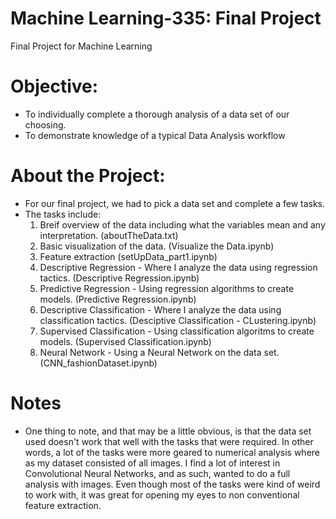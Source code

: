 # Machine Learning-335: Final Project
Final Project for Machine Learning

# Objective:
- To individually complete a thorough analysis of a data set of our choosing. 
- To demonstrate knowledge of a typical Data Analysis workflow

# About the Project:
- For our final project, we had to pick a data set and complete a few tasks.
- The tasks include:
  1. Breif overview of the data including what the variables mean and any interpretation. (aboutTheData.txt)
  2. Basic visualization of the data. (Visualize the Data.ipynb)
  3. Feature extraction (setUpData_part1.ipynb)
  4. Descriptive Regression - Where I analyze the data using regression tactics. (Descriptive Regression.ipynb)
  5. Predictive Regression - Using regression algorithms to create models. (Predictive Regression.ipynb)
  6. Descriptive Classification - Where I analyze the data using classification tactics. (Desciptive Classification - CLustering.ipynb)
  7. Supervised Classification - Using classification algoritms to create models. (Supervised Classification.ipynb)
  8. Neural Network - Using a Neural Network on the data set. (CNN_fashionDataset.ipynb)
  
# Notes
- One thing to note, and that may be a little obvious, is that the data set used doesn't work that well with the tasks that were required. In other words, a lot of the tasks were more geared to numerical analysis where as my dataset consisted of all images. I find a lot of interest in Convolutional Neural Networks, and as such, wanted to do a full analysis with images. Even though most of the tasks were kind of weird to work with, it was great for opening my eyes to non conventional feature extraction. 
